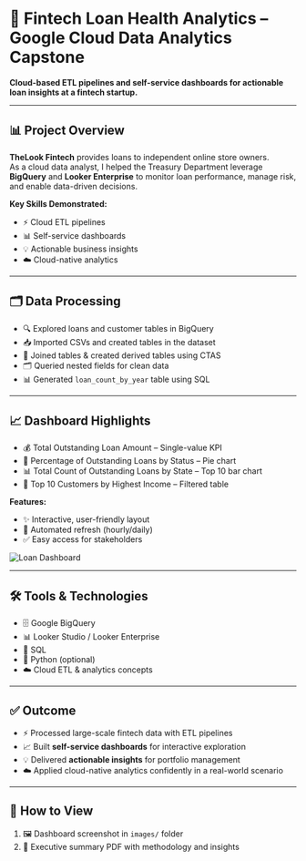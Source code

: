 # 💼 Fintech Loan Health Analytics – Google Cloud Data Analytics Capstone

**Cloud-based ETL pipelines and self-service dashboards for actionable loan insights at a fintech startup.**

---

## 📊 Project Overview
**TheLook Fintech** provides loans to independent online store owners.  
As a cloud data analyst, I helped the Treasury Department leverage **BigQuery** and **Looker Enterprise** to monitor loan performance, manage risk, and enable data-driven decisions.

**Key Skills Demonstrated:**  
- ⚡ Cloud ETL pipelines  
- 📊 Self-service dashboards  
- 💡 Actionable business insights  
- ☁️ Cloud-native analytics  

---

## 🗂️ Data Processing
- 🔍 Explored loans and customer tables in BigQuery  
- 📥 Imported CSVs and created tables in the dataset  
- 🔗 Joined tables & created derived tables using CTAS  
- 🗂️ Queried nested fields for clean data  
- 📊 Generated `loan_count_by_year` table using SQL  

---

## 📈 Dashboard Highlights
- 💰 Total Outstanding Loan Amount – Single-value KPI  
- 🥧 Percentage of Outstanding Loans by Status – Pie chart  
- 📊 Total Count of Outstanding Loans by State – Top 10 bar chart  
- 👑 Top 10 Customers by Highest Income – Filtered table  

**Features:**  
- ✨ Interactive, user-friendly layout  
- 🔄 Automated refresh (hourly/daily)  
- ✅ Easy access for stakeholders  

![Loan Dashboard](images/loan_dashboard.png)

---

## 🛠️ Tools & Technologies
- 🗄️ Google BigQuery  
- 📊 Looker Studio / Looker Enterprise  
- 📝 SQL  
- 🐍 Python (optional)  
- ☁️ Cloud ETL & analytics concepts  

---

## ✅ Outcome
- ⚡ Processed large-scale fintech data with ETL pipelines  
- 📈 Built **self-service dashboards** for interactive exploration  
- 💡 Delivered **actionable insights** for portfolio management  
- ☁️ Applied cloud-native analytics confidently in a real-world scenario  

---

## 👀 How to View
1. 🖼️ Dashboard screenshot in `images/` folder  
2. 📄 Executive summary PDF with methodology and insights
